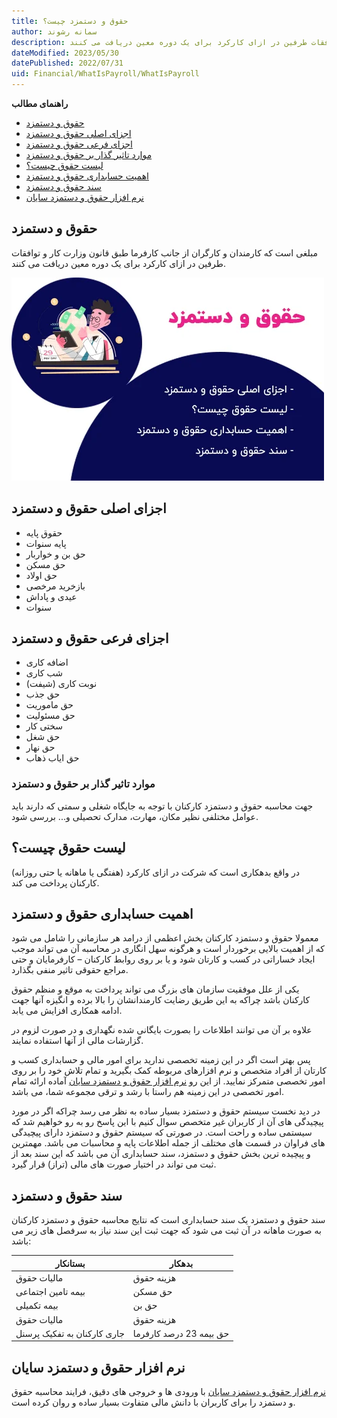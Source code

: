 ```yaml
---
title: حقوق و دستمزد چیست؟
author: سمانه رشوند  
description: مبلغی که کارمندان و کارگران از جانب کارفرما طبق قانون وزارت کار و توافقات طرفین در ازای کارکرد برای یک دوره معین دریافت می کنند.
dateModified: 2023/05/30  
datePublished: 2022/07/31 
uid: Financial/WhatIsPayroll/WhatIsPayroll  
---
```

**راهنمای مطالب**
- [حقوق و دستمزد](#حقوق-و-دستمزد)
- [اجزای اصلی حقوق و دستمزد](#اجزای-اصلی-حقوق-و-دستمزد)
- [اجزای فرعی حقوق و دستمزد](#اجزای-فرعی-حقوق-و-دستمزد)
- [موارد تاثیر گذار بر حقوق و دستمزد](#موارد-تاثیر-گذار-بر-حقوق-و-دستمزد)
- [لیست حقوق چیست؟](#لیست-حقوق-چیست؟)
- [اهمیت حسابداری حقوق و دستمزد](#اهمیت-حسابداری-حقوق-و-دستمزد)
- [سند حقوق و دستمزد](#سند-حقوق-و-دستمزد)
- [نرم افزار حقوق و دستمزد سایان](#نرم-افزار-حقوق-و-دستمزد-سایان)

## حقوق و دستمزد
مبلغی است که کارمندان و کارگران از جانب کارفرما طبق قانون وزارت کار و توافقات طرفین در ازای کارکرد برای یک دوره معین دریافت می کنند.

![حقوق و دستمزد](./Images/Salaries.webp)

## اجزای اصلی حقوق و دستمزد
*	حقوق پایه 
*	پایه سنوات
*	حق بن و خواربار
*	حق مسکن
*	حق اولاد
*	بازخرید مرخصی
*	عیدی و پاداش
*	سنوات

## اجزای فرعی حقوق و دستمزد
*	اضافه کاری
*	شب کاری
*	نوبت کاری (شیفت)
*	حق جذب
*	حق ماموریت
*	حق مسئولیت
*	سختی کار
*	حق شغل
*	حق نهار
*	حق ایاب ذهاب

### موارد تاثیر گذار بر حقوق و دستمزد

جهت محاسبه حقوق و دستمزد کارکنان با توجه به جایگاه شغلی و سمتی که دارند باید عوامل مختلفی نظیر مکان، مهارت، مدارک تحصیلی و... بررسی شود.

## لیست حقوق چیست؟

در واقع بدهکاری است که شرکت در ازای کارکرد (هفتگی یا ماهانه یا حتی روزانه) کارکنان پرداخت می کند.

## اهمیت حسابداری حقوق و دستمزد

معمولا حقوق و دستمزد کارکنان بخش اعظمی از درامد هر سازمانی را شامل می شود که از اهمیت بالایی برخوردار است و هرگونه سهل انگاری در محاسبه آن می تواند موجب ایجاد خساراتی در کسب و کارتان شود و یا بر روی روابط کارکنان – کارفرمایان و حتی مراجع حقوقی تاثیر
 منفی بگذارد.

یکی از علل موفقیت سازمان های بزرگ می تواند پرداخت به موقع و منظم حقوق کارکنان باشد چراکه به این طریق رضایت کارمندانشان را بالا برده و انگیزه آنها جهت ادامه همکاری افزایش می یابد.

علاوه بر آن می توانند اطلاعات را بصورت بایگانی شده نگهداری و در صورت لزوم در گزارشات مالی از آنها استفاده نمایند.

پس بهتر است اگر در این زمینه تخصصی ندارید برای امور مالی و حسابداری کسب و کارتان از افراد متخصص و نرم افزارهای مربوطه کمک بگیرید و تمام تلاش خود را بر روی امور تخصصی متمرکز نمایید. از این رو [نرم افزار حقوق و دستمزد سایان](https://www.hooshkar.com/Software/Sayan/Module/Payroll) آماده ارائه تمام امور تخصصی در این زمینه هم راستا با رشد و ترقی مجموعه شما، می باشد.

در دید نخست سیستم حقوق و دستمزد بسیار ساده به نظر می رسد چراکه اگر در مورد پیچیدگی های آن از کاربران غیر متخصص سوال کنیم با این پاسخ رو به رو خواهیم شد که سیستمی ساده و راحت است.
در صورتی که سیستم حقوق و دستمزد دارای پیچیدگی های فراوان در قسمت های مختلف از جمله اطلاعات پایه و محاسبات می باشد.
مهمترین و پیچیده ترین بخش حقوق و دستمزد، سند حسابداری آن می باشد که این سند بعد از ثبت می تواند در اختیار صورت های مالی (تراز) قرار گیرد.

## سند حقوق و دستمزد

سند حقوق و دستمزد یک سند حسابداری است که نتایج محاسبه حقوق و دستمزد کارکنان به صورت ماهانه در آن ثبت می شود که جهت ثبت این سند نیاز به سرفصل های زیر می باشد:

بستانکار | بدهکار
------------ | -------------
مالیات حقوق | هزینه حقوق
بیمه تامین اجتماعی |  حق مسکن
بیمه تکمیلی |  حق بن
مالیات حقوق | هزینه حقوق
جاری کارکنان به تفکیک پرسنل | حق بیمه 23 درصد کارفرما


## نرم افزار حقوق و دستمزد سایان

 [نرم افزار حقوق و دستمزد سایان](https://www.hooshkar.com/Software/Sayan/Module/Payroll) با ورودی ها و خروجی های دقیق، فرایند محاسبه حقوق و دستمزد را برای کاربران با دانش مالی متفاوت بسیار ساده و روان کرده است.


[حقوق و دستمزد]: #حقوق-و-دستمزد
[اجزای اصلی حقوق و دستمزد]: #اجزای-اصلی-حقوق-و-دستمزد
[اجزای فرعی حقوق و دستمزد]: #اجزای-فرعی-حقوق-و-دستمزد
[موارد تاثیر گذار بر حقوق و دستمزد]: #موارد-تاثیر-گذار-بر-حقوق-و-دستمزد
[لیست حقوق چیست؟]: #لیست-حقوق-چیست؟
[اهمیت حسابداری حقوق و دستمزد]: #اهمیت-حسابداری-حقوق-و-دستمزد
[سند حقوق و دستمزد]: #سند-حقوق-و-دستمزد
[نرم افزار حقوق و دستمزد سایان]: #نرم-افزار-حقوق-و-دستمزد-سایان